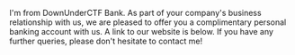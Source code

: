 I'm from DownUnderCTF Bank. As part of your company's business relationship with us, we are pleased to offer you a complimentary personal banking account with us. A link to our website is below. If you have any further queries, please don't hesitate to contact me!
